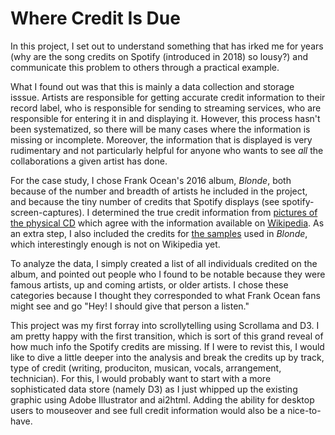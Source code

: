 # Where Credit Is Due

In this project, I set out to understand something that has irked me for years (why are the song credits on Spotify (introduced in 2018) so lousy?) and communicate this problem to others through a practical example. 

What I found out was that this is mainly a data collection and storage isssue. Artists are responsible for getting accurate credit information to their record label, who is responsible for sending to streaming services, who are responsible for entering it in and displaying it. However, this process hasn't been systematized, so there will be many cases where the information is missing or incomplete. Moreover, the information that is displayed is very rudimentary and not particularly helpful for anyone who wants to see _all_ the collaborations a given artist has done.

For the case study, I chose Frank Ocean's 2016 album, _Blonde_, both because of the number and breadth of artists he included in the project, and because the tiny number of credits that Spotify displays (see spotify-screen-captures). I determined the true credit information from [pictures of the physical CD](https://www.ebay.com/itm/314770044082) which agree with the information available on [Wikipedia](https://en.wikipedia.org/wiki/Blonde_(Frank_Ocean_album)). As an extra step, I also included the credits for [the samples](https://www.whosampled.com/album/Frank-Ocean/Blonde/) used in _Blonde_, which interestingly enough is not on Wikipedia yet. 

To analyze the data, I simply created a list of all individuals credited on the album, and pointed out people who I found to be notable because they were famous artists, up and coming artists, or older artists. I chose these categories because I thought they corresponded to what Frank Ocean fans might see and go "Hey! I should give that person a listen." 

This project was my first forray into scrollytelling using Scrollama and D3. I am pretty happy with the first transition, which is sort of this grand reveal of how much info the Spotify credits are missing. If I were to revist this, I would like to dive a little deeper into the analysis and break the credits up by track, type of credit (writing, produciton, musican, vocals, arrangement, technician). For this, I would probably want to start with a more sophisticated data store (namely D3) as I just whipped up the existing graphic using Adobe Illustrator and ai2html. Adding the ability for desktop users to mouseover and see full credit information would also be a nice-to-have.

